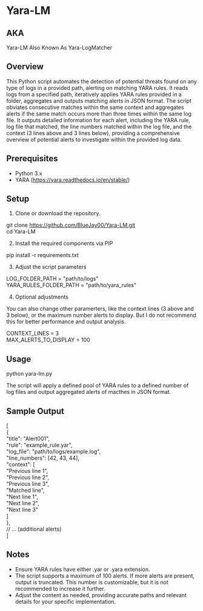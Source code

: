 # Yara-LM

## AKA

Yara-LM Also Known As Yara-LogMatcher

## Overview

This Python script automates the detection of potential threats found on any type of logs in a provided path, alerting on matching YARA rules. It reads logs from a specified path, iteratively applies YARA rules provided in a folder, aggregates and outputs matching alerts in JSON format. The script obviates consecutive matches within the same context and aggregates alerts if the same match occurs more than three times within the same log file. It outputs detailed information for each alert, including the YARA rule, log file that matched, the line numbers matched within the log file, and the context (3 lines above and 3 lines below), providing a comprehensive overview of potential alerts to investigate within the provided log data.

## Prerequisites

- Python 3.x
- YARA (https://yara.readthedocs.io/en/stable/)

## Setup

1. Clone or download the repository.

git clone https://github.com/BlueJay00/Yara-LM.git <br />
cd Yara-LM

2. Install the required components via PIP 

pip install -r requirements.txt

3. Adjust the script parameters

LOG_FOLDER_PATH = "path/to/logs" <br />
YARA_RULES_FOLDER_PATH = "path/to/yara_rules"

4. Optional adjustments

You can also change other paramerters, like the context lines (3 above and 3 below), or the maximum number alerts to display. But I do not recommend this for better performance and output analysis.

CONTEXT_LINES = 3 <br />
MAX_ALERTS_TO_DISPLAY = 100

## Usage

python yara-lm.py

The script will apply a defined pool of YARA rules to a defined number of log files and output aggregated alerts of macthes in JSON format.

## Sample Output

[ <br />
  { <br />
    "title": "Alert001", <br />
    "rule": "example_rule.yar", <br />
    "log_file": "path/to/logs/example.log", <br />
    "line_numbers": [42, 43, 44], <br />
    "context": [ <br />
      "Previous line 1", <br />
      "Previous line 2", <br />
      "Previous line 3", <br />
      "Matched line", <br />
      "Next line 1", <br />
      "Next line 2", <br />
      "Next line 3" <br />
    ] <br />
  }, <br />
  // ... (additional alerts) <br />
] <br />

## Notes

- Ensure YARA rules have either .yar or .yara extension.
- The script supports a maximum of 100 alerts. If more alerts are present, output is truncated. This number is customizable, but it is not recommended to increase it further.
- Adjust the content as needed, providing accurate paths and relevant details for your specific implementation.
 
